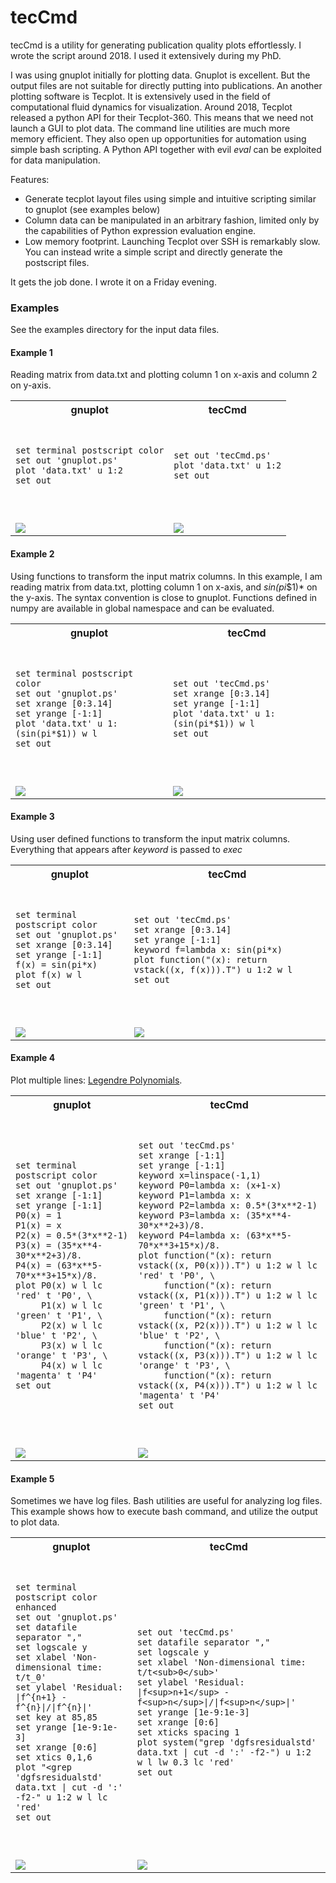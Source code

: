 # tecCmd
tecCmd is a utility for generating publication quality plots effortlessly. I wrote the script around 2018. I used it extensively during my PhD. 

I was using gnuplot initially for plotting data. Gnuplot is excellent. But the output files are not suitable for directly putting into publications. An another plotting software is Tecplot. It is extensively used in the field of computational fluid dynamics for visualization. Around 2018, Tecplot released a python API for their Tecplot-360. This means that we need not launch a GUI to plot data. The command line utilities are much more memory efficient. They also open up opportunities for automation using simple bash scripting. A Python API together with evil *eval* can be exploited for data manipulation. 

Features:
- Generate tecplot layout files using simple and intuitive scripting similar to gnuplot (see examples below)
- Column data can be manipulated in an arbitrary fashion, limited only by the capabilities of Python expression evaluation engine.
- Low memory footprint. Launching Tecplot over SSH is remarkably slow. You can instead write a simple script and directly generate the postscript files. 

It gets the job done. I wrote it on a Friday evening.

### Examples

See the examples directory for the input data files.

#### Example 1
Reading matrix from data.txt and plotting column 1 on x-axis and column 2 on y-axis.

<table>
<tr>
    <th> gnuplot </th>
    <th> tecCmd </th>
</tr>

<tr>
  <td><pre>

    set terminal postscript color
    set out 'gnuplot.ps'
    plot 'data.txt' u 1:2
    set out
    
  </pre></td>
  <td><pre>

    set out 'tecCmd.ps'
    plot 'data.txt' u 1:2
    set out
   
  </pre></td>
</tr>


<tr>
    <td><img src="examples/1/gnuplot.png"></td>
    <td><img src="examples/1/tecCmd.png"></td>
</tr>
</table>

#### Example 2
Using functions to transform the input matrix columns. In this example, I am reading matrix from data.txt, plotting column 1 on x-axis, and *sin(pi*$1)* on the y-axis. The syntax convention is close to gnuplot. Functions defined in numpy are available in global namespace and can be evaluated.

<table>
<tr>
    <th> gnuplot </th>
    <th> tecCmd </th>
</tr>

<tr>
  <td><pre>

    set terminal postscript color
    set out 'gnuplot.ps'
    set xrange [0:3.14]
    set yrange [-1:1]
    plot 'data.txt' u 1:(sin(pi*$1)) w l
    set out
    
  </pre></td>
  <td><pre>

    set out 'tecCmd.ps'
    set xrange [0:3.14]
    set yrange [-1:1]
    plot 'data.txt' u 1:(sin(pi*$1)) w l
    set out
   
  </pre></td>
</tr>


<tr>
    <td><img src="examples/2/gnuplot.png"></td>
    <td><img src="examples/2/tecCmd.png"></td>
</tr>
</table>



#### Example 3
Using user defined functions to transform the input matrix columns. Everything that appears after _keyword_ is passed to _exec_

<table>
<tr>
    <th> gnuplot </th>
    <th> tecCmd </th>
</tr>

<tr>
  <td><pre>

    set terminal postscript color
    set out 'gnuplot.ps'
    set xrange [0:3.14]
    set yrange [-1:1]
    f(x) = sin(pi*x)
    plot f(x) w l
    set out
    
  </pre></td>
  <td><pre>

    set out 'tecCmd.ps'
    set xrange [0:3.14]
    set yrange [-1:1]
    keyword f=lambda x: sin(pi*x)
    plot function("(x): return vstack((x, f(x))).T") u 1:2 w l
    set out
   
  </pre></td>
</tr>


<tr>
    <td><img src="examples/3/gnuplot.png"></td>
    <td><img src="examples/3/tecCmd.png"></td>
</tr>
</table>



#### Example 4
Plot multiple lines: [Legendre Polynomials](https://en.wikipedia.org/wiki/Legendre_polynomials). 

<table>
<tr>
    <th> gnuplot </th>
    <th> tecCmd </th>
</tr>

<tr>
  <td><pre>

    set terminal postscript color
    set out 'gnuplot.ps'
    set xrange [-1:1]
    set yrange [-1:1]
    P0(x) = 1
    P1(x) = x
    P2(x) = 0.5*(3*x**2-1)
    P3(x) = (35*x**4-30*x**2+3)/8.
    P4(x) = (63*x**5-70*x**3+15*x)/8.
    plot P0(x) w l lc 'red' t 'P0', \
         P1(x) w l lc 'green' t 'P1', \
         P2(x) w l lc 'blue' t 'P2', \
         P3(x) w l lc 'orange' t 'P3', \
         P4(x) w l lc 'magenta' t 'P4'
    set out
    
  </pre></td>
  <td><pre>

    set out 'tecCmd.ps'
    set xrange [-1:1]
    set yrange [-1:1]
    keyword x=linspace(-1,1)
    keyword P0=lambda x: (x+1-x)
    keyword P1=lambda x: x
    keyword P2=lambda x: 0.5*(3*x**2-1)
    keyword P3=lambda x: (35*x**4-30*x**2+3)/8.
    keyword P4=lambda x: (63*x**5-70*x**3+15*x)/8.
    plot function("(x): return vstack((x, P0(x))).T") u 1:2 w l lc 'red' t 'P0', \
         function("(x): return vstack((x, P1(x))).T") u 1:2 w l lc 'green' t 'P1', \
         function("(x): return vstack((x, P2(x))).T") u 1:2 w l lc 'blue' t 'P2', \
         function("(x): return vstack((x, P3(x))).T") u 1:2 w l lc 'orange' t 'P3', \
         function("(x): return vstack((x, P4(x))).T") u 1:2 w l lc 'magenta' t 'P4'
    set out
   
  </pre></td>
</tr>


<tr>
    <td><img src="examples/4/gnuplot.png"></td>
    <td><img src="examples/4/tecCmd.png"></td>
</tr>
</table>



#### Example 5
Sometimes we have log files. Bash utilities are useful for analyzing log files. This example shows how to execute bash command, and utilize the output to plot data.

<table>
<tr>
    <th> gnuplot </th>
    <th> tecCmd </th>
</tr>

<tr>
  <td><pre>

    set terminal postscript color enhanced
    set out 'gnuplot.ps'
    set datafile separator ","
    set logscale y
    set xlabel 'Non-dimensional time: t/t_0'
    set ylabel 'Residual: |f^{n+1} - f^{n}|/|f^{n}|'
    set key at 85,85
    set yrange [1e-9:1e-3]
    set xrange [0:6]
    set xtics 0,1,6
    plot "<grep 'dgfsresidualstd' data.txt | cut -d ':' -f2-" u 1:2 w l lc 'red'
    set out
    
  </pre></td>
  <td><pre>

    set out 'tecCmd.ps'
    set datafile separator ","
    set logscale y
    set xlabel 'Non-dimensional time: t/t<sub>0</sub>'
    set ylabel 'Residual: |f<sup>n+1</sup> - f<sup>n</sup>|/|f<sup>n</sup>|'
    set yrange [1e-9:1e-3]
    set xrange [0:6]
    set xticks spacing 1
    plot system("grep 'dgfsresidualstd' data.txt | cut -d ':' -f2-") u 1:2 w l lw 0.3 lc 'red'
    set out
   
  </pre></td>
</tr>


<tr>
    <td><img src="examples/5/gnuplot.png"></td>
    <td><img src="examples/5/tecCmd.png"></td>
</tr>
</table>